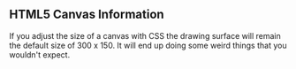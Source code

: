 ## HTML5 Canvas Information

If you adjust the size of a canvas with CSS the drawing surface will remain the
default size of 300 x 150.  It will end up doing some weird things that you
wouldn't expect.


